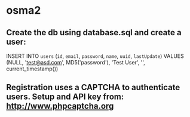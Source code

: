 # osma2

## Create the db using database.sql and create a user:
INSERT INTO `users` (`id`, `email`, `password`, `name`, `uuid`, `lastUpdate`) VALUES (NULL, 'test@asd.com', MD5('password'), 'Test User', '', current_timestamp())

## Registration uses a CAPTCHA to authenticate users.  Setup and API key from:  http://www.phpcaptcha.org 
